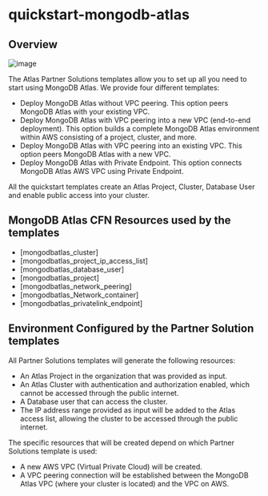 # quickstart-mongodb-atlas



## Overview

![image](https://user-images.githubusercontent.com/5663078/229103723-4c6b9ab1-9492-47ba-b04d-7f29079e3817.png)

The Atlas Partner Solutions templates allow you to set up all you need to start using MongoDB Atlas. We provide four different templates:

- Deploy MongoDB Atlas without VPC peering. This option peers MongoDB Atlas with your existing VPC.
- Deploy MongoDB Atlas with VPC peering into a new VPC (end-to-end deployment). This option builds a complete MongoDB Atlas environment within AWS consisting of a project, cluster, and more.
- Deploy MongoDB Atlas with VPC peering into an existing VPC. This option peers MongoDB Atlas with a new VPC.
- Deploy MongoDB Atlas with Private Endpoint. This option connects MongoDB Atlas AWS VPC using Private Endpoint.

All the quickstart templates create an Atlas Project, Cluster, Database User and enable public access into your cluster.



## MongoDB Atlas CFN Resources used by the templates

- [mongodbatlas_cluster]
- [mongodbatlas_project_ip_access_list]
- [mongodbatlas_database_user]
- [mongodbatlas_project]
- [mongodbatlas_network_peering]
- [mongodbatlas_Network_container]
- [mongodbatlas_privatelink_endpoint]


## Environment Configured by the Partner Solution templates
All Partner Solutions templates will generate the following resources:
- An Atlas Project in the organization that was provided as input.
- An Atlas Cluster with authentication and authorization enabled, which cannot be accessed through the public internet.
- A Database user that can access the cluster.
- The IP address range provided as input will be added to the Atlas access list, allowing the cluster to be accessed through the public internet.

The specific resources that will be created depend on which Partner Solutions template is used:

- A new AWS VPC (Virtual Private Cloud) will be created.
- A VPC peering connection will be established between the MongoDB Atlas VPC (where your cluster is located) and the VPC on AWS.

